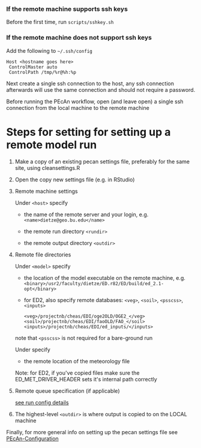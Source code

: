 ### If the remote machine supports ssh keys

Before the first time, run `scripts/sshkey.sh`

### If the remote machine does not support ssh keys

Add the following to `~/.ssh/config`

```
Host <hostname goes here>
 ControlMaster auto
 ControlPath /tmp/%r@%h:%p
```

Next create a single ssh connection to the host, any ssh connection
afterwards will use the same connection and should not require a password.

Before running the PEcAn workflow, open (and leave open) a single ssh connection from the local machine to the remote machine

# Steps for setting for setting up a remote model run

1. Make a copy of an existing pecan settings file, preferably for the same site, using cleansettings.R

2. Open the copy new settings file (e.g. in RStudio)

2. Remote machine settings

    Under `<host>` specify

    * the name of the remote server and your login, e.g. `<name>dietze@geo.bu.edu</name>`

    * the remote run directory `<rundir>`

    * the remote output directory `<outdir>`

3. Remote file directories

    Under `<model>` specify 

    * the location of the model executable on the remote machine, e.g. `<binary>/usr2/faculty/dietze/ED.r82/ED/build/ed_2.1-opt</binary>`

    * for ED2, also specify remote databases: `<veg>`, `<soil>`, `<psscss>`, `<inputs>`

      `<veg>/projectnb/cheas/EDI/oge2OLD/OGE2_</veg>`
      `<soil>/projectnb/cheas/EDI/faoOLD/FAO_</soil>`
      `<inputs>/projectnb/cheas/EDI/ed_inputs/</inputs>`

    note that `<psscss>` is not required for a bare-ground run

    Under <run> specify

    * the remote location of the meteorology file <met>

    Note: for ED2, if you've copied files make sure the ED_MET_DRIVER_HEADER sets it's internal path correctly

4. Remote queue specification (if applicable)

    [see run config details](https://github.com/PecanProject/pecan/wiki/PEcAn-Configuration#run-setup)

5. The highest-level `<outdir>` is where output is copied to on the LOCAL machine


Finally, for more general info on setting up the pecan settings file see [PEcAn-Configuration](https://github.com/PecanProject/pecan/wiki/PEcAn-Configuration)